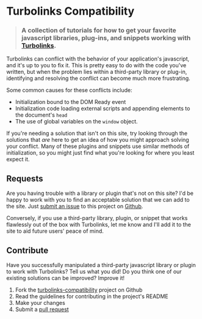 # Turbolinks Compatibility

> ### A collection of tutorials for how to get your favorite javascript libraries, plug-ins, and snippets working with [Turbolinks](https://github.com/rails/turbolinks).

Turbolinks can conflict with the behavior of your application's javascript, and it's up to you to fix it.  This is pretty easy to do with the code you've written, but when the problem lies within a third-party library or plug-in, identifying and resolving the conflict can become much more frustrating.  

Some common causes for these conflicts include:

* Initialization bound to the DOM Ready event
* Initialization code loading external scripts and appending elements to the document's `head`
* The use of global variables on the `window` object.

If you're needing a solution that isn't on this site, try looking through the solutions that *are* here to get an idea of how you might approach solving your conflict.  Many of these plugins and snippets use similar methods of initialization, so you might just find what you're looking for where you least expect it.  
 
## Requests

Are you having trouble with a library or plugin that's not on this site?  I'd be happy to work with you to find an acceptable solution that we can add to the site.  Just [submit an issue](http://github.com/reed/turbolinks-compatibility/issues) to this project on [Github](http://github.com).

Conversely, if you use a third-party library, plugin, or snippet that works flawlessly out of the box with Turbolinks, let me know and I'll add it to the site to aid future users' peace of mind.

## Contribute

Have you successfully manipulated a third-party javascript library or plugin to work with Turbolinks?  Tell us what you did! Do you think one of our existing solutions can be improved?  Improve it!

1. Fork the [turbolinks-compatibility](http://github.com/reed/turbolinks-compatibility) project on Github
2. Read the guidelines for contributing in the project's README
3. Make your changes
4. Submit a [pull request](http://help.github.com/articles/using-pull-requests)


